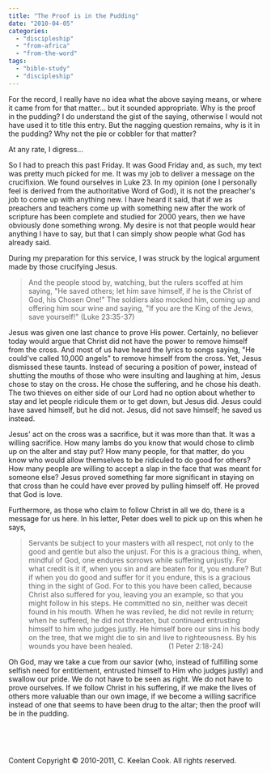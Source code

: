 ```yaml
---
title: "The Proof is in the Pudding"
date: "2010-04-05"
categories: 
  - "discipleship"
  - "from-africa"
  - "from-the-word"
tags: 
  - "bible-study"
  - "discipleship"
---
```


For the record, I really have no idea what the above saying means, or where it came from for that matter... but it sounded appropriate. Why is the proof in the pudding? I do understand the gist of the saying, otherwise I would not have used it to title this entry. But the nagging question remains, why is it in the pudding? Why not the pie or cobbler for that matter?

At any rate, I digress...

So I had to preach this past Friday. It was Good Friday and, as such, my text was pretty much picked for me. It was my job to deliver a message on the crucifixion. We found ourselves in Luke 23. In my opinion (one I personally feel is derived from the authoritative Word of God), it is not the preacher's job to come up with anything new. I have heard it said, that if we as preachers and teachers come up with something new after the work of scripture has been complete and studied for 2000 years, then we have obviously done something wrong. My desire is not that people would hear anything I have to say, but that I can simply show people what God has already said.

During my preparation for this service, I was struck by the logical argument made by those crucifying Jesus.

> And the people stood by, watching, but the rulers scoffed at him saying, "He saved others; let him save himself, if he is the Christ of God, his Chosen One!" The soldiers also mocked him, coming up and offering him sour wine and saying, "If you are the King of the Jews, save yourself!" (Luke 23:35-37) 

Jesus was given one last chance to prove His power. Certainly, no believer today would argue that Christ did not have the power to remove himself from the cross. And most of us have heard the lyrics to songs saying, "He could've called 10,000 angels" to remove himself from the cross. Yet, Jesus dismissed these taunts. Instead of securing a position of power, instead of shutting the mouths of those who were insulting and laughing at him, Jesus chose to stay on the cross. He chose the suffering, and he chose his death. The two thieves on either side of our Lord had no option about whether to stay and let people ridicule them or to get down, but Jesus did. Jesus could have saved himself, but he did not. Jesus, did not save himself; he saved us instead.

Jesus' act on the cross was a sacrifice, but it was more than that. It was a willing sacrifice. How many lambs do you know that would chose to climb up on the alter and stay put? How many people, for that matter, do you know who would allow themselves to be ridiculed to do good for others? How many people are willing to accept a slap in the face that was meant for someone else? Jesus proved something far more significant in staying on that cross than he could have ever proved by pulling himself off. He proved that God is love.

Furthermore, as those who claim to follow Christ in all we do, there is a message for us here. In his letter, Peter does well to pick up on this when he says,

> Servants be subject to your masters with all respect, not only to the good and gentle but also the unjust. For this is a gracious thing, when, mindful of God, one endures sorrows while suffering unjustly. For what credit is it if, when you sin and are beaten for it, you endure? But if when you do good and suffer for it you endure, this is a gracious thing in the sight of God. For to this you have been called, because Christ also suffered for you, leaving you an example, so that you might follow in his steps. He committed no sin, neither was deceit found in his mouth. When he was reviled, he did not revile in return; when he suffered, he did not threaten, but continued entrusting himself to him who judges justly. He himself bore our sins in his body on the tree, that we might die to sin and live to righteousness. By his wounds you have been healed.                  (1 Peter 2:18-24) 

Oh God, may we take a cue from our savior (who, instead of fulfilling some selfish need for entitlement, entrusted himself to Him who judges justly) and swallow our pride. We do not have to be seen as right. We do not have to prove ourselves. If we follow Christ in his suffering, if we make the lives of others more valuable than our own image, if we become a willing sacrifice instead of one that seems to have been drug to the altar; then the proof will be in the pudding.

 

 

Content Copyright © 2010-2011, C. Keelan Cook. All rights reserved.
